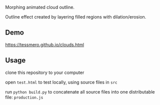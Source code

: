 Morphing animated cloud outline.

Outline effect created by layering filled regions with dilation/erosion.

## Demo

https://tessmero.github.io/clouds.html

## Usage

clone this repository to your computer

open `test.html` to test locally, using source files in `src`

run `python build.py` to concatenate all source files into one distributable file: `production.js`

